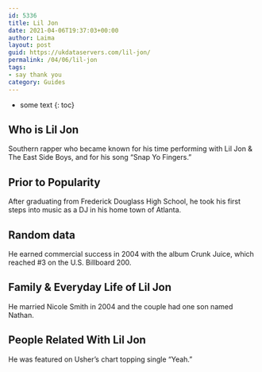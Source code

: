 ```yaml
---
id: 5336
title: Lil Jon
date: 2021-04-06T19:37:03+00:00
author: Laima
layout: post
guid: https://ukdataservers.com/lil-jon/
permalink: /04/06/lil-jon
tags:
- say thank you
category: Guides
---
```


* some text
{: toc}


## Who is Lil Jon
                  
                  
                  
Southern rapper who became known for his time performing with Lil Jon & The East Side Boys, and for his song &#8220;Snap Yo Fingers.&#8221;
                  
              
            
              
            
                
                
                
## Prior to Popularity
                  
                  
                  
After graduating from Frederick Douglass High School, he took his first steps into music as a DJ in his home town of Atlanta.
                  
              
            
              
            
                
                
                
## Random data
                  
                  
                  
He earned commercial success in 2004 with the album Crunk Juice, which reached #3 on the U.S. Billboard 200.
                  
              
            
              
            
                
                
                
## Family & Everyday Life of Lil Jon
                  
                  
                  
He married Nicole Smith in 2004 and the couple had one son named Nathan.
                  
              
            
              
            
                
                
                
## People Related With Lil Jon
                  
                  
                  
He was featured on Usher&#8217;s chart topping single &#8220;Yeah.&#8221;
                  
              
            
              
            
                
              
            
              
              
            
            
              
            
          
          
          